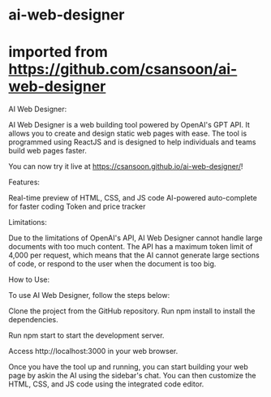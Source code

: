 # ai-web-designer
# imported from https://github.com/csansoon/ai-web-designer

AI Web Designer:

AI Web Designer is a web building tool powered by OpenAI's GPT API. It allows you to create and design static web pages with ease. The tool is programmed using ReactJS and is designed to help individuals and teams build web pages faster.

You can now try it live at https://csansoon.github.io/ai-web-designer/!

Features:

Real-time preview of HTML, CSS, and JS code
AI-powered auto-complete for faster coding
Token and price tracker


Limitations:

Due to the limitations of OpenAI's API, AI Web Designer cannot handle large documents with too much content. The API has a maximum token limit of 4,000 per request, which means that the AI cannot generate large sections of code, or respond to the user when the document is too big.


How to Use:

To use AI Web Designer, follow the steps below:


Clone the project from the GitHub repository.
Run npm install to install the dependencies.

Run npm start to start the development server.

Access http://localhost:3000 in your web browser.

Once you have the tool up and running, you can start building your web page by askin the AI using the sidebar's chat. You can then customize the HTML, CSS, and JS code using the integrated code editor.
